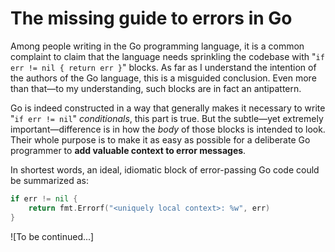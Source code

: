 # The missing guide to errors in Go

Among people writing in the Go programming language,
it is a common complaint to claim that the language needs sprinkling the codebase with 
"`if err != nil { return err }`" blocks.
As far as I understand the intention of the authors of the Go language,
this is a misguided conclusion.
Even more than that—to my understanding, 
such blocks are in fact an antipattern.

Go is indeed constructed in a way that generally makes it necessary
to write "`if err != nil`" _conditionals_, this part is true.
But the subtle—yet extremely important—difference is in how the
_body_ of those blocks is intended to look.
Their whole purpose is to make it as easy as possible
for a deliberate Go programmer to
**add valuable context to error messages**.

In shortest words, an ideal, idiomatic block of error-passing Go code could be summarized as:

```go
if err != nil {
	return fmt.Errorf("<uniquely local context>: %w", err)
}
```

![To be continued...]
